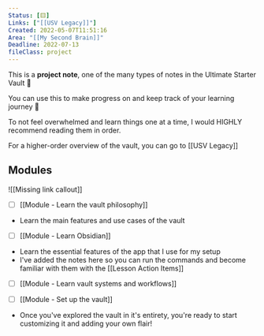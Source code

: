 ```yaml
---
Status: [🟨]
Links: ["[[USV Legacy]]"]
Created: 2022-05-07T11:51:16
Area: "[[My Second Brain]]"
Deadline: 2022-07-13
fileClass: project
---
```


This is a **project note**, one of the many types of notes in the Ultimate Starter Vault 🤩

You can use this to make progress on and keep track of your learning journey 🚀

To not feel overwhelmed and learn things one at a time, I would HIGHLY recommend reading them in order.

For a higher-order overview of the vault, you can go to [[USV Legacy]]

## Modules

![[Missing link callout]]

- [ ] [[Module - Learn the vault philosophy]]
- Learn the main features and use cases of the vault

- [ ] [[Module - Learn Obsidian]]
- Learn the essential features of the app that I use for my setup
- I've added the notes here so you can run the commands and become familiar with them with the [[Lesson Action Items]]

- [ ] [[Module - Learn vault systems and workflows]]

- [ ] [[Module - Set up the vault]] 
- Once you've explored the vault in it's entirety, you're ready to start customizing it and adding your own flair!

